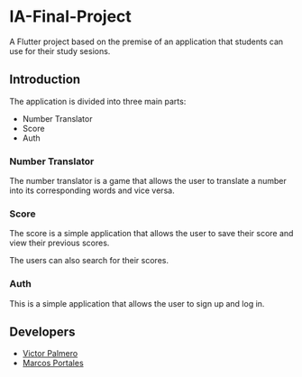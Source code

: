 # IA-Final-Project

A Flutter project based on the premise of an application that students can use for their study sesions.
## Introduction

The application is divided into three main parts:

- Number Translator
- Score
- Auth

### Number Translator

The number translator is a game that allows the user to translate a number into its corresponding words and vice versa.

### Score

The score is a simple application that allows the user to save their score and view their previous scores.

The users can also search for their scores.

### Auth

This is a simple application that allows the user to sign up and log in.

## Developers

- [Victor Palmero](https://github.com/palmerovicdev)
- [Marcos Portales](https://github.com/marcosportales)